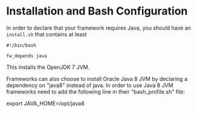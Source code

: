 # Installation and Bash Configuration

In order to declare that your framework requires Java, you should have an `install.sh`
that contains at least

    #!/bin/bash

    fw_depends java

This installs the OpenJDK 7 JVM.

Frameworks can also choose to install Oracle Java 8 JVM by declaring a dependency on "java8"
instead of java. In order to use Java 8 JVM frameworks need to add the following line in their "bash_profile.sh" file:

export JAVA_HOME=/opt/java8
